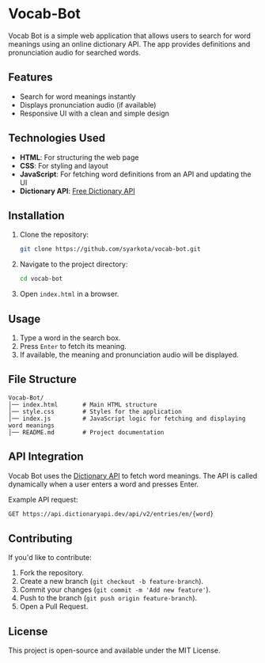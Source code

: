 # Vocab-Bot
Vocab Bot is a simple web application that allows users to search for word meanings using an online dictionary API. The app provides definitions and pronunciation audio for searched words.

## Features
- Search for word meanings instantly
- Displays pronunciation audio (if available)
- Responsive UI with a clean and simple design

## Technologies Used
- **HTML**: For structuring the web page
- **CSS**: For styling and layout
- **JavaScript**: For fetching word definitions from an API and updating the UI
- **Dictionary API**: [Free Dictionary API](https://dictionaryapi.dev/)

## Installation
1. Clone the repository:
   ```sh
   git clone https://github.com/syarkota/vocab-bot.git
   ```
2. Navigate to the project directory:
   ```sh
   cd vocab-bot
   ```
3. Open `index.html` in a browser.

## Usage
1. Type a word in the search box.
2. Press `Enter` to fetch its meaning.
3. If available, the meaning and pronunciation audio will be displayed.

## File Structure
```
Vocab-Bot/
│── index.html       # Main HTML structure
│── style.css        # Styles for the application
│── index.js         # JavaScript logic for fetching and displaying word meanings
│── README.md        # Project documentation
```

## API Integration
Vocab Bot uses the [Dictionary API](https://dictionaryapi.dev/) to fetch word meanings. The API is called dynamically when a user enters a word and presses Enter.

Example API request:
```sh
GET https://api.dictionaryapi.dev/api/v2/entries/en/{word}
```

## Contributing
If you'd like to contribute:
1. Fork the repository.
2. Create a new branch (`git checkout -b feature-branch`).
3. Commit your changes (`git commit -m 'Add new feature'`).
4. Push to the branch (`git push origin feature-branch`).
5. Open a Pull Request.

## License
This project is open-source and available under the MIT License.



